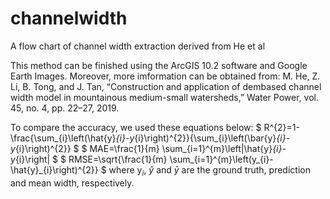 # channelwidth
A flow chart of channel width extraction derived from He et al

This method can be finished using the ArcGIS 10.2 software and Google Earth Images. Moreover, more imformation can be obtained from:
M. He, Z. Li, B. Tong, and J. Tan, “Construction and application of dembased channel width model in mountainous medium-small watersheds,” Water Power, vol. 45, no. 4, pp. 22–27, 2019.

To compare the accuracy, we used these equations below:
$ R^{2}=1-\frac{\sum_{i}\left(\hat{y}_{i}-y_{i}\right)^{2}}{\sum_{i}\left(\bar{y}_{i}-y_{i}\right)^{2}} $
$ MAE=\frac{1}{m} \sum_{i=1}^{m}\left|\hat{y}_{i}-y_{i}\right|	$
$ RMSE=\sqrt{\frac{1}{m} \sum_{i=1}^{m}\left(y_{i}-\hat{y}_{i}\right)^{2}} $
where y$_{i}$, $\hat{y}$ and $\bar{y}$ are the ground truth, prediction and mean width, respectively.
